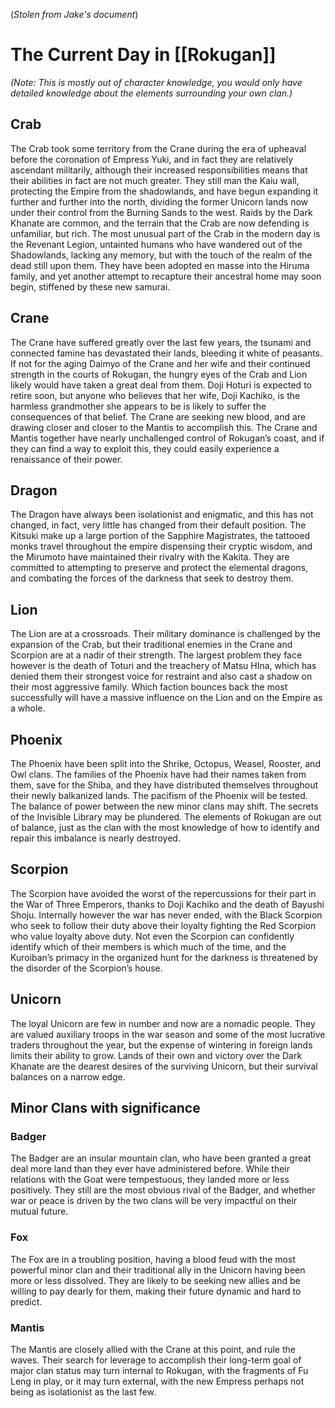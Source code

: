 (*Stolen from Jake's document*)
# The Current Day in [[Rokugan]]
*(Note: This is mostly out of character knowledge, you would only have detailed knowledge about the elements surrounding your own clan.)*
## Crab
The Crab took some territory from the Crane during the era of upheaval before the coronation of Empress Yuki, and in fact they are relatively ascendant militarily, although their increased responsibilities means that their abilities in fact are not much greater. They still man the Kaiu wall, protecting the Empire from the shadowlands, and have begun expanding it further and further into the north, dividing the former Unicorn lands now under their control from the Burning Sands to the west. Raids by the Dark Khanate are common, and the terrain that the Crab are now defending is unfamiliar, but rich.
The most unusual part of the Crab in the modern day is the Revenant Legion, untainted humans who have wandered out of the Shadowlands, lacking any memory, but with the touch of the realm of the dead still upon them. They have been adopted en masse into the Hiruma family, and yet another attempt to recapture their ancestral home may soon begin, stiffened by these new samurai.
## Crane
The Crane have suffered greatly over the last few years, the tsunami and connected famine has devastated their lands, bleeding it white of peasants. If not for the aging Daimyo of the Crane and her wife and their continued strength in the courts of Rokugan, the hungry eyes of the Crab and Lion likely would have taken a great deal from them. Doji Hoturi is expected to retire soon, but anyone who believes that her wife, Doji Kachiko, is the harmless grandmother she appears to be is likely to suffer the consequences of that belief.
The Crane are seeking new blood, and are drawing closer and closer to the Mantis to accomplish this. The Crane and Mantis together have nearly unchallenged control of Rokugan’s coast, and if they can find a way to exploit this, they could easily experience a renaissance of their power.
## Dragon
The Dragon have always been isolationist and enigmatic, and this has not changed, in fact, very little has changed from their default position. The Kitsuki make up a large portion of the Sapphire Magistrates, the tattooed monks travel throughout the empire dispensing their cryptic wisdom, and the Mirumoto have maintained their rivalry with the Kakita. They are committed to attempting to preserve and protect the elemental dragons, and combating the forces of the darkness that seek to destroy them.
## Lion
The Lion are at a crossroads. Their military dominance is challenged by the expansion of the Crab, but their traditional enemies in the Crane and Scorpion are at a nadir of their strength. The largest problem they face however is the death of Toturi and the treachery of Matsu HIna, which has denied them their strongest voice for restraint and also cast a shadow on their most aggressive family. Which faction bounces back the most successfully will have a massive influence on the Lion and on the Empire as a whole.
## Phoenix
The Phoenix have been split into the Shrike, Octopus, Weasel, Rooster, and Owl clans. The families of the Phoenix have had their names taken from them, save for the Shiba, and they have distributed themselves throughout their newly balkanized lands. The pacifism of the Phoenix will be tested. The balance of power between the new minor clans may shift. The secrets of the Invisible Library may be plundered. The elements of Rokugan are out of balance, just as the clan with the most knowledge of how to identify and repair this imbalance is nearly destroyed. 
## Scorpion
The Scorpion have avoided the worst of the repercussions for their part in the War of Three Emperors, thanks to Doji Kachiko and the death of Bayushi Shoju. Internally however the war has never ended, with the Black Scorpion who seek to follow their duty above their loyalty fighting the Red Scorpion who value loyalty above duty. Not even the Scorpion can confidently identify which of their members is which much of the time, and the Kuroiban’s primacy in the organized hunt for the darkness is threatened by the disorder of the Scorpion’s house.
## Unicorn
The loyal Unicorn are few in number and now are a nomadic people. They are valued auxiliary troops in the war season and some of the most lucrative traders throughout the year, but the expense of wintering in foreign lands limits their ability to grow. Lands of their own and victory over the Dark Khanate are the dearest desires of the surviving Unicorn, but their survival balances on a narrow edge.
## Minor Clans with significance
### Badger
The Badger are an insular mountain clan, who have been granted a great deal more land than they ever have administered before. While their relations with the Goat were tempestuous, they landed more or less positively. They still are the most obvious rival of the Badger, and whether war or peace is driven by the two clans will be very impactful on their mutual future.
### Fox
The Fox are in a troubling position, having a blood feud with the most powerful minor clan and their traditional ally in the Unicorn having been more or less dissolved. They are likely to be seeking new allies and be willing to pay dearly for them, making their future dynamic and hard to predict.
### Mantis
The Mantis are closely allied with the Crane at this point, and rule the waves. Their search for leverage to accomplish their long-term goal of major clan status may turn internal to Rokugan, with the fragments of Fu Leng in play, or it may turn external, with the new Empress perhaps not being as isolationist as the last few.